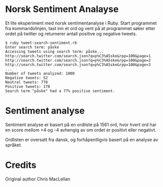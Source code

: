 # Norsk Sentiment Analayse #

Et lite eksperiment med norsk sentimentanalyse i Ruby. Start programmet fra
kommandolinjen, tast inn et ord og vent på at programmet søker etter ordet
på twitter og returnerer antall positive og negative tweets.

    $ ruby tweet-search-sentiment.rb
    Enter search term: påske
    Accessing tweets using search term: påske...
    http://search.twitter.com/search.json?q=p%C3%A5ske&rpp=100&page=1
    http://search.twitter.com/search.json?q=p%C3%A5ske&rpp=100&page=2
    http://search.twitter.com/search.json?q=p%C3%A5ske&rpp=100&page=3
    ...
    Number of tweets analyzed: 1000
    Negative tweets: 52
    Neutral tweets: 770
    Positive tweets: 178
    Search term "påske" had a 77% positive sentiment.

# Sentiment analyse #

Sentiment analyse er basert på en ordliste på 1561 ord, hvor hvert ord har en
score mellom +4 og -4 avhengig av om ordet er positivt eller negativt.

Ordlisten er oversatt fra dansk, og forhåpentligvis basert på en analyse av språket.

# Credits

  Original author Chris MacLellan
